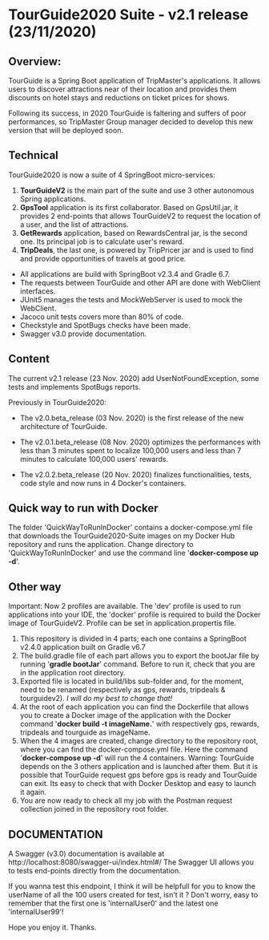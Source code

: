 # TourGuide2020 Suite - v2.1 release (23/11/2020)

## Overview:
TourGuide is a Spring Boot application of TripMaster's applications. It allows users to discover attractions near of their location and provides them discounts on hotel stays and reductions on ticket prices for shows.

Following its success, in 2020 TourGuide is faltering and suffers of poor performances, so TripMaster Group manager decided to develop this new version that will be deployed soon.


## Technical

TourGuide2020 is now a suite of 4 SpringBoot micro-services:

1. **TourGuideV2** is the main part of the suite and use 3 other autonomous Spring applications.
2. **GpsTool** application is its first collaborator. Based on GpsUtil.jar, it provides 2 end-points that allows TourGuideV2 to request the location of a user, and the list of attractions.
3. **GetRewards** application, based on RewardsCentral jar, is the second one. Its principal job is to calculate user's reward.
4. **TripDeals**, the last one, is powered by TripPricer jar and is used to find and provide opportunities of travels at good price. 

- All applications are build with SpringBoot v2.3.4 and Gradle 6.7. 
- The requests between TourGuide and other API are done with WebClient interfaces.
- JUnit5 manages the tests and MockWebServer is used to mock the WebClient. 
- Jacoco unit tests covers more than 80% of code. 
- Checkstyle and SpotBugs checks have been made.
- Swagger v3.0 provide documentation.


## Content

The current v2.1 release (23 Nov. 2020) add UserNotFoundException, some tests and implements SpotBugs reports.

Previously in TourGuide2020:  

- The v2.0.beta_release (03 Nov. 2020) is the first release of the new architecture of TourGuide.  

- The v2.0.1.beta_release (08 Nov. 2020) optimizes the performances with less than 3 minutes spent to localize 100,000 users and less than 7 minutes to calculate 100,000 users' rewards.

- The v2.0.2.beta_release (20 Nov. 2020) finalizes functionalities, tests, code style and now runs in 4 Docker's containers.

## Quick way to run with Docker
The folder 'QuickWayToRunInDocker' contains a docker-compose.yml file that downloads the TourGuide2020-Suite images on my Docker Hub repository and runs the application.
Change directory to 'QuickWayToRunInDocker' and use the command line '**docker-compose up -d**'.

## Other way
Important: Now 2 profiles are available. The 'dev' profile is used to run applications into your IDE, the 'docker' profile is required to build the Docker image of TourGuideV2. Profile can be set in application.propertis file.
 
1. This repository is divided in 4 parts; each one contains a SpringBoot v2.4.0 application built on Gradle v6.7
2. The build.gradle file of each part allows you to export the bootJar file by running '**gradle bootJar**' command. Before to run it, check that you are in the application root directory.
3. Exported file is located in build/libs sub-folder and, for the moment, need to be renamed (respectively as gps, rewards, tripdeals & tourguidev2). *I will do my best to change that!*
4. At the root of each application you can find the Dockerfile that allows you to create a Docker image of the application with the Docker command  '**docker build -t imageName.**' with respectively gps, rewards, tripdeals and tourguide as imageName.
5. When the 4 images are created, change directory to the repository root, where you can find the docker-compose.yml file. 
Here the command '**docker-compose up -d**' will run the 4 containers. 
Warning: TourGuide depends on the 3 others application and is launched after them. But it is possible that TourGuide request gps before gps is ready and TourGuide can exit. Its easy to check that with Docker Desktop and easy to launch it again.
6. You are now ready to check all my job with the Postman request collection joined in the repository root folder.

## DOCUMENTATION

A Swagger (v3.0) documentation is available at http://localhost:8080/swagger-ui/index.html#/
The Swagger UI allows you to tests end-points directly from the documentation. 

If you wanna test this endpoint, I think it will be helpfull for you to know the userName of all the 100 users created for test, isn't it ?
Don't worry, easy to remember that the first one is 'internalUser0' and the latest one 'internalUser99'!

Hope you enjoy it. Thanks.
   
 